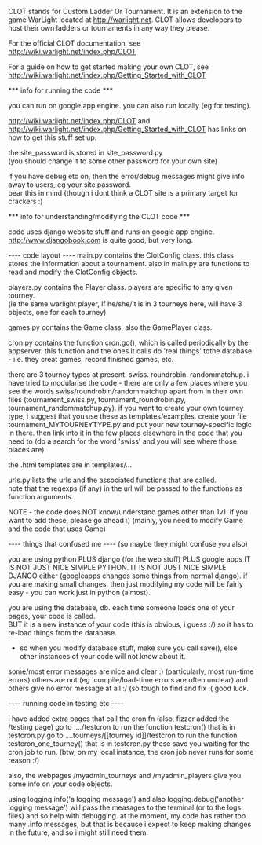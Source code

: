 CLOT stands for Custom Ladder Or Tournament.  It is an extension to the game WarLight located at http://warlight.net. CLOT allows developers to host their own ladders or tournaments in any way they please.

For the official CLOT documentation, see http://wiki.warlight.net/index.php/CLOT

For a guide on how to get started making your own CLOT, see http://wiki.warlight.net/index.php/Getting_Started_with_CLOT


*** info for running the code ***

you can run on google app engine.
you can also run locally (eg for testing).

http://wiki.warlight.net/index.php/CLOT  and 
http://wiki.warlight.net/index.php/Getting_Started_with_CLOT
  has links on how to get this stuff set up.

the site_password is stored in site_password.py  
(you should change it to some other password for your own site)

if you have debug etc on, then the error/debug messages might give info away to users,
eg your site password.  
bear this in mind (though i dont think a CLOT site is a primary target for crackers :)


*** info for understanding/modifying the CLOT code ***

code uses django website stuff and runs on google app engine.
http://www.djangobook.com  is quite good, but very long.


---- code layout ----
main.py contains the ClotConfig class.  this class stores the information about a tournament.
also in main.py are functions to read and modify the ClotConfig objects.

players.py  contains the Player class.  players are specific to any given tourney.  
(ie the same warlight player, if he/she/it is in 3 tourneys here, will have 3 objects, one for each tourney)

games.py  contains the Game class.  also the GamePlayer class.

cron.py contains the function cron.go(), which is called periodically by the appserver.
this function and the ones it calls do 'real things' tothe database - i.e. they creat games, record finished games, etc.



there are 3 tourney types at present.  swiss.   roundrobin.   randommatchup.
i have tried to modularise the code  -  there are only a few places where 
you see the words swiss/roundrobin/randommatchup apart from in their own files
(tournament_swiss.py,  tournament_roundrobin.py, tournament_randommatchup.py).
if you want to create your own tourney type, i suggest that you use these as templates/examples.
create your file tournament_MYTOURNEYTYPE.py and put your new tourney-specific logic in there.
then link into it in the few places elsewhere in the code that you need to (do a search for the word 'swiss' 
and you will see where those places are).


the .html templates are in templates/...

urls.py lists the urls and the associated functions that are called.  
note that the regexps (if any) in the url will be passed to the functions as function arguments.


NOTE   - the code does NOT know/understand games other than 1v1.
if you want to add these, please go ahead  :)  (mainly, you need to modify Game and the code that uses Game)


---- things that confused me ----
(so maybe they might confuse you also)

you are using python PLUS django (for the web stuff) PLUS google apps
IT IS NOT JUST NICE SIMPLE PYTHON.
IT IS NOT JUST NICE SIMPLE DJANGO either (googleapps changes some things from normal django).
if you are making small changes, then just modifying my code will be fairly easy - you can work just in python (almost).

you are using the database, db.
each time someone loads one of your pages, your code is called.  
BUT it is a new instance of your code (this is obvious, i guess :/) so it has to re-load things from the database.
 - so when you modify database stuff, make sure you call save(), else other instances of your code will not know about it.

some/most error messages are nice and clear :)  (particularly, most run-time errors)
others are not (eg 'compile/load-time errors are often unclear)
and others give no error message at all :/  (so tough to find and fix :(
good luck.


---- running code in testing etc ----

i have added extra pages that call the cron fn (also, fizzer added the /testing page)
go to  ..../testcron  to run the function  testcron() that is in testcron.py
go to  ....tourneys/[[tourney id]]/testcron to run the function  testcron_one_tourney() that is in testcron.py
these save you waiting for the cron job to run.  (btw, on my local instance, the cron job never runs for some reason :/)

also, the webpages  /myadmin_tourneys   and    /myadmin_players   give you some info on your code objects.

using logging.info('a logging message')
and also logging.debug('another logging message')
will pass the measages to the terminal (or to the logs files) and so help with debugging.
at the moment, my code has rather too many .info messages, 
but that is because i expect to keep making changes in the future, and so i might still need them.




